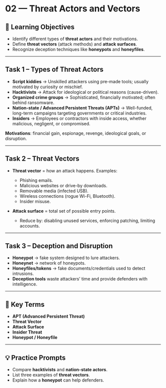 # 02 — Threat Actors and Vectors

## 🎯 Learning Objectives
- Identify different types of **threat actors** and their motivations.  
- Define **threat vectors** (attack methods) and **attack surfaces**.  
- Recognize deception techniques like **honeypots** and **honeyfiles**.  

---

## Task 1 – Types of Threat Actors
- **Script kiddies** → Unskilled attackers using pre-made tools; usually motivated by curiosity or mischief.  
- **Hacktivists** → Attack for ideological or political reasons (cause-driven).  
- **Organized crime groups** → Sophisticated, financially motivated; often behind ransomware.  
- **Nation-state / Advanced Persistent Threats (APTs)** → Well-funded, long-term campaigns targeting governments or critical industries.  
- **Insiders** → Employees or contractors with inside access, whether malicious, negligent, or compromised.  

**Motivations**: financial gain, espionage, revenge, ideological goals, or disruption.  

---

## Task 2 – Threat Vectors
- **Threat vector** = how an attack happens. Examples:  
  - Phishing emails.  
  - Malicious websites or drive-by downloads.  
  - Removable media (infected USB).  
  - Wireless connections (rogue Wi-Fi, Bluetooth).  
  - Insider misuse.  

- **Attack surface** = total set of possible entry points.  
  - Reduce by: disabling unused services, enforcing patching, limiting accounts.  

---

## Task 3 – Deception and Disruption
- **Honeypot** → fake system designed to lure attackers.  
- **Honeynet** → network of honeypots.  
- **Honeyfiles/tokens** → fake documents/credentials used to detect intrusions.  
- **Deception tools** waste attackers’ time and provide defenders with intelligence.  

---

## 📝 Key Terms
- **APT (Advanced Persistent Threat)**  
- **Threat Vector**  
- **Attack Surface**  
- **Insider Threat**  
- **Honeypot / Honeyfile**  

---

## 💡 Practice Prompts
- Compare **hacktivists** and **nation-state actors**.  
- List three examples of **threat vectors**.  
- Explain how a **honeypot** can help defenders.  

